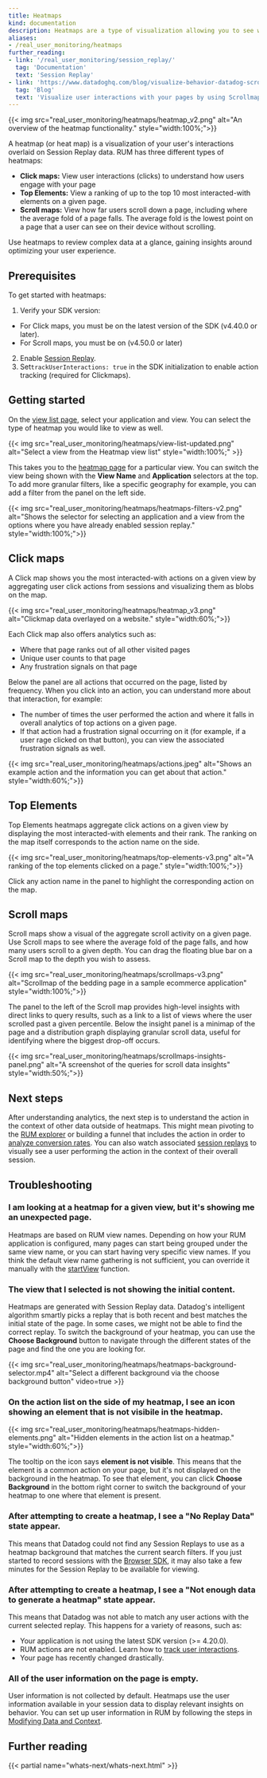 ```yaml
---
title: Heatmaps
kind: documentation
description: Heatmaps are a type of visualization allowing you to see where users click on your website.
aliases:
- /real_user_monitoring/heatmaps
further_reading:
- link: '/real_user_monitoring/session_replay/'
  tag: 'Documentation'
  text: 'Session Replay'
- link: 'https://www.datadoghq.com/blog/visualize-behavior-datadog-scrollmaps/'
  tag: 'Blog'
  text: 'Visualize user interactions with your pages by using Scrollmaps in Datadog Heatmaps'
---
```


{{< img src="real_user_monitoring/heatmaps/heatmap_v2.png" alt="An overview of the heatmap functionality." style="width:100%;">}}

A heatmap (or heat map) is a visualization of your user's interactions overlaid on Session Replay data. RUM has three different types of heatmaps:

- **Click maps:** View user interactions (clicks) to understand how users engage with your page
- **Top Elements:** View a ranking of up to the top 10 most interacted-with elements on a given page.
- **Scroll maps:** View how far users scroll down a page, including where the average fold of a page falls. The average fold is the lowest point on a page that a user can see on their device without scrolling.

Use heatmaps to review complex data at a glance, gaining insights around optimizing your user experience.

## Prerequisites

To get started with heatmaps:

1. Verify your SDK version:
  - For Click maps, you must be on the latest version of the SDK (v4.40.0 or later).
  - For Scroll maps, you must be on (v4.50.0 or later)
2. Enable [Session Replay][1].
3. Set`trackUserInteractions: true` in the SDK initialization to enable action tracking (required for Clickmaps).

## Getting started

On the [view list page][9], select your application and view. You can select the type of heatmap you would like to view as well.

{{< img src="real_user_monitoring/heatmaps/view-list-updated.png" alt="Select a view from the Heatmap view list" style="width:100%;" >}}

This takes you to the [heatmap page][3] for a particular view. You can switch the view being shown with the **View Name** and **Application** selectors at the top. To add more granular filters, like a specific geography for example, you can add a filter from the panel on the left side.

{{< img src="real_user_monitoring/heatmaps/heatmaps-filters-v2.png" alt="Shows the selector for selecting an application and a view from the options where you have already enabled session replay." style="width:100%;">}}

## Click maps

A Click map shows you the most interacted-with actions on a given view by aggregating user click actions from sessions and visualizing them as blobs on the map.

{{< img src="real_user_monitoring/heatmaps/heatmap_v3.png" alt="Clickmap data overlayed on a website." style="width:60%;">}}

Each Click map also offers analytics such as:

- Where that page ranks out of all other visited pages
- Unique user counts to that page
- Any frustration signals on that page

Below the panel are all actions that occurred on the page, listed by frequency. When you click into an action, you can understand more about that interaction, for example:

- The number of times the user performed the action and where it falls in overall analytics of top actions on a given page.
- If that action had a frustration signal occurring on it (for example, if a user rage clicked on that button), you can view the associated frustration signals as well.

{{< img src="real_user_monitoring/heatmaps/actions.jpeg" alt="Shows an example action and the information you can get about that action." style="width:60%;">}}

## Top Elements

Top Elements heatmaps aggregate click actions on a given view by displaying the most interacted-with elements and their rank. The ranking on the map itself corresponds to the action name on the side.

{{< img src="real_user_monitoring/heatmaps/top-elements-v3.png" alt="A ranking of the top elements clicked on a page." style="width:100%;">}}

Click any action name in the panel to highlight the corresponding action on the map.

## Scroll maps

Scroll maps show a visual of the aggregate scroll activity on a given page. Use Scroll maps to see where the average fold of the page falls, and how many users scroll to a given depth. You can drag the floating blue bar on a Scroll map to the depth you wish to assess.

{{< img src="real_user_monitoring/heatmaps/scrollmaps-v3.png" alt="Scrollmap of the bedding page in a sample ecommerce application" style="width:100%;">}}

The panel to the left of the Scroll map provides high-level insights with direct links to query results, such as a link to a list of views where the user scrolled past a given percentile. Below the insight panel is a minimap of the page and a distribution graph displaying granular scroll data, useful for identifying where the biggest drop-off occurs.

{{< img src="real_user_monitoring/heatmaps/scrollmaps-insights-panel.png" alt="A screenshot of the queries for scroll data insights" style="width:50%;">}}

## Next steps

After understanding analytics, the next step is to understand the action in the context of other data outside of heatmaps. This might mean pivoting to the [RUM explorer][4] or building a funnel that includes the action in order to [analyze conversion rates][5]. You can also watch associated [session replays][1] to visually see a user performing the action in the context of their overall session.

## Troubleshooting

### I am looking at a heatmap for a given view, but it's showing me an unexpected page.

Heatmaps are based on RUM view names. Depending on how your RUM application is configured, many pages can start being grouped under the same view name, or you can start having very specific view names. If you think the default view name gathering is not sufficient, you can override it manually with the [startView][6] function. 

### The view that I selected is not showing the initial content.

Heatmaps are generated with Session Replay data. Datadog's intelligent algorithm smartly picks a replay that is both recent and best matches the initial state of the page. In some cases, we might not be able to find the correct replay. To switch the background of your heatmap, you can use the **Choose Background** button to navigate through the different states of the page and find the one you are looking for.

{{< img src="real_user_monitoring/heatmaps/heatmaps-background-selector.mp4" alt="Select a different background via the choose background button" video=true >}}

### On the action list on the side of my heatmap, I see an icon showing an element that is not visibile in the heatmap.

{{< img src="real_user_monitoring/heatmaps/heatmaps-hidden-elements.png" alt="Hidden elements in the action list on a heatmap." style="width:60%;">}}

The tooltip on the icon says **element is not visible**. This means that the element is a common action on your page, but it's not displayed on the background in the heatmap. To see that element, you can click **Choose Background** in the bottom right corner to switch the background of your heatmap to one where that element is present. 

### After attempting to create a heatmap, I see a "No Replay Data" state appear. 

This means that Datadog could not find any Session Replays to use as a heatmap background that matches the current search filters. If you just started to record sessions with the [Browser SDK][2], it may also take a few minutes for the Session Replay to be available for viewing.

### After attempting to create a heatmap, I see a "Not enough data to generate a heatmap" state appear.

This means that Datadog was not able to match any user actions with the current selected replay. This happens for a variety of reasons, such as:

- Your application is not using the latest SDK version (>= 4.20.0).
- RUM actions are not enabled. Learn how to [track user interactions][7].
- Your page has recently changed drastically. 

### All of the user information on the page is empty.

User information is not collected by default. Heatmaps use the user information available in your session data to display relevant insights on behavior. You can set up user information in RUM by following the steps in [Modifying Data and Context][8].

## Further reading
{{< partial name="whats-next/whats-next.html" >}}

[1]: /real_user_monitoring/session_replay/
[2]: https://github.com/DataDog/browser-sdk/blob/main/packages/rum/package.json
[3]: https://app.datadoghq.com/rum/heatmap/view
[4]: /real_user_monitoring/explorer/
[5]: /real_user_monitoring/guide/alerting-with-conversion-rates/
[6]: /real_user_monitoring/browser/advanced_configuration/?tab=npm#override-default-rum-view-names
[7]: /real_user_monitoring/browser/tracking_user_actions/#manage-information-being-collected
[8]: /real_user_monitoring/browser/advanced_configuration/?tab=npm#user-session
[9]: https://app.datadoghq.com/rum/heatmap
